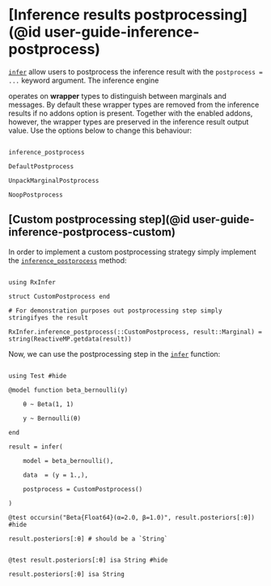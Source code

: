 # [Inference results postprocessing](@id user-guide-inference-postprocess)

[`infer`](@ref) allow users to postprocess the inference result with the `postprocess = ...` keyword argument. The inference engine

operates on __wrapper__ types to distinguish between marginals and messages. By default these wrapper types are removed from the inference results if no addons option is present. Together with the enabled addons, however, the wrapper types are preserved in the inference result output value. Use the options below to change this behaviour:

```@docs

inference_postprocess

DefaultPostprocess

UnpackMarginalPostprocess

NoopPostprocess

```

## [Custom postprocessing step](@id user-guide-inference-postprocess-custom)

In order to implement a custom postprocessing strategy simply implement the [`inference_postprocess`](@ref) method:

```@example custom-postprocessing

using RxInfer

struct CustomPostprocess end

# For demonstration purposes out postprocessing step simply stringifyes the result

RxInfer.inference_postprocess(::CustomPostprocess, result::Marginal) = string(ReactiveMP.getdata(result))

```

Now, we can use the postprocessing step in the [`infer`](@ref) function:

```@example custom-postprocessing

using Test #hide

@model function beta_bernoulli(y)

    θ ~ Beta(1, 1)

    y ~ Bernoulli(θ)

end

result = infer(

    model = beta_bernoulli(),

    data  = (y = 1.,),

    postprocess = CustomPostprocess()

)

@test occursin("Beta{Float64}(α=2.0, β=1.0)", result.posteriors[:θ]) #hide

result.posteriors[:θ] # should be a `String`

```

```@example custom-postprocessing

@test result.posteriors[:θ] isa String #hide

result.posteriors[:θ] isa String

```

